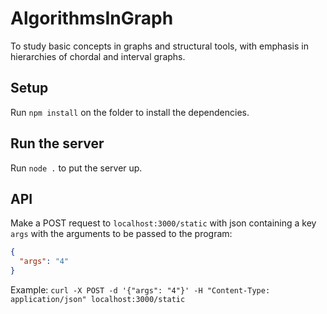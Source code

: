 # AlgorithmsInGraph
To study basic concepts in graphs and structural tools, with emphasis in hierarchies of chordal and interval graphs.

## Setup

Run `npm install` on the folder to install the dependencies.

## Run the server

Run `node .` to put the server up.

## API

Make a POST request to `localhost:3000/static` with json containing a key `args` with the arguments to be passed to the program:
```json
{
  "args": "4"
}
```

Example: `curl -X POST -d '{"args": "4"}' -H "Content-Type: application/json" localhost:3000/static`
